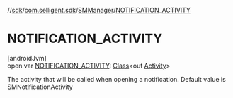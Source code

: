 //[sdk](../../../index.md)/[com.selligent.sdk](../index.md)/[SMManager](index.md)/[NOTIFICATION_ACTIVITY](-n-o-t-i-f-i-c-a-t-i-o-n_-a-c-t-i-v-i-t-y.md)

# NOTIFICATION_ACTIVITY

[androidJvm]\
open var [NOTIFICATION_ACTIVITY](-n-o-t-i-f-i-c-a-t-i-o-n_-a-c-t-i-v-i-t-y.md): [Class](https://developer.android.com/reference/kotlin/java/lang/Class.html)&lt;out [Activity](https://developer.android.com/reference/kotlin/android/app/Activity.html)&gt;

The activity that will be called when opening a notification. Default value is SMNotificationActivity
